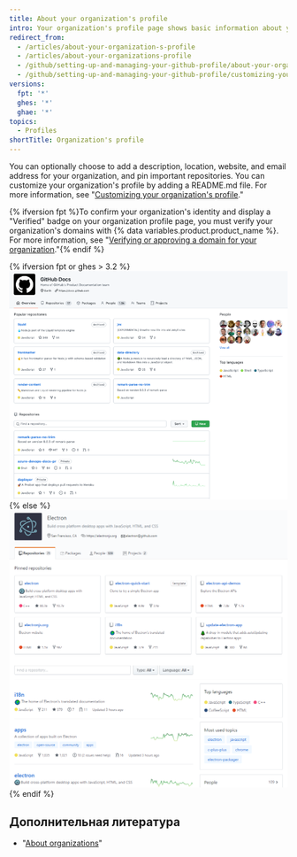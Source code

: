 ```yaml
---
title: About your organization's profile
intro: Your organization's profile page shows basic information about your organization.
redirect_from:
  - /articles/about-your-organization-s-profile
  - /articles/about-your-organizations-profile
  - /github/setting-up-and-managing-your-github-profile/about-your-organizations-profile
  - /github/setting-up-and-managing-your-github-profile/customizing-your-profile/about-your-organizations-profile
versions:
  fpt: '*'
  ghes: '*'
  ghae: '*'
topics:
  - Profiles
shortTitle: Organization's profile
---
```


You can optionally choose to add a description, location, website, and email address for your organization, and pin important repositories. You can customize your organization's profile by adding a README.md file. For more information, see "[Customizing your organization's profile](/organizations/collaborating-with-groups-in-organizations/customizing-your-organizations-profile)."

{% ifversion fpt %}To confirm your organization's identity and display a "Verified" badge on your organization profile page, you must verify your organization's domains with {% data variables.product.product_name %}. For more information, see "[Verifying or approving a domain for your organization](/organizations/managing-organization-settings/verifying-or-approving-a-domain-for-your-organization)."{% endif %}

{% ifversion fpt or ghes > 3.2 %}
![Sample organization profile page](/assets/images/help/organizations/org_profile_with_overview.png)
{% else %}
![Sample organization profile page](/assets/images/help/profile/org_profile.png)
{% endif %}

## Дополнительная литература

- "[About organizations](/organizations/collaborating-with-groups-in-organizations/about-organizations)"
